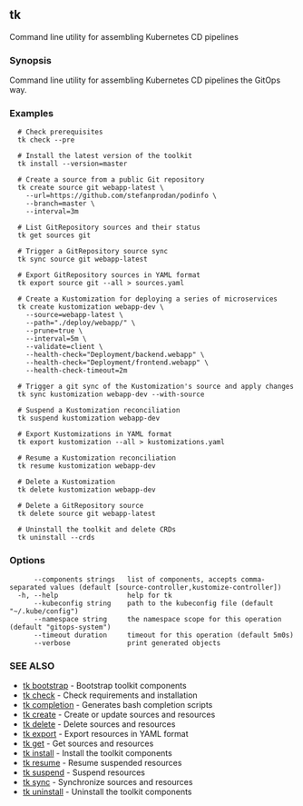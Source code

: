 ## tk

Command line utility for assembling Kubernetes CD pipelines

### Synopsis

Command line utility for assembling Kubernetes CD pipelines the GitOps way.

### Examples

```
  # Check prerequisites 
  tk check --pre

  # Install the latest version of the toolkit
  tk install --version=master

  # Create a source from a public Git repository
  tk create source git webapp-latest \
    --url=https://github.com/stefanprodan/podinfo \
    --branch=master \
    --interval=3m

  # List GitRepository sources and their status
  tk get sources git

  # Trigger a GitRepository source sync
  tk sync source git webapp-latest

  # Export GitRepository sources in YAML format
  tk export source git --all > sources.yaml

  # Create a Kustomization for deploying a series of microservices
  tk create kustomization webapp-dev \
    --source=webapp-latest \
    --path="./deploy/webapp/" \
    --prune=true \
    --interval=5m \
    --validate=client \
    --health-check="Deployment/backend.webapp" \
    --health-check="Deployment/frontend.webapp" \
    --health-check-timeout=2m

  # Trigger a git sync of the Kustomization's source and apply changes
  tk sync kustomization webapp-dev --with-source

  # Suspend a Kustomization reconciliation
  tk suspend kustomization webapp-dev

  # Export Kustomizations in YAML format
  tk export kustomization --all > kustomizations.yaml

  # Resume a Kustomization reconciliation
  tk resume kustomization webapp-dev

  # Delete a Kustomization
  tk delete kustomization webapp-dev

  # Delete a GitRepository source
  tk delete source git webapp-latest

  # Uninstall the toolkit and delete CRDs
  tk uninstall --crds

```

### Options

```
      --components strings   list of components, accepts comma-separated values (default [source-controller,kustomize-controller])
  -h, --help                 help for tk
      --kubeconfig string    path to the kubeconfig file (default "~/.kube/config")
      --namespace string     the namespace scope for this operation (default "gitops-system")
      --timeout duration     timeout for this operation (default 5m0s)
      --verbose              print generated objects
```

### SEE ALSO

* [tk bootstrap](tk_bootstrap.md)	 - Bootstrap toolkit components
* [tk check](tk_check.md)	 - Check requirements and installation
* [tk completion](tk_completion.md)	 - Generates bash completion scripts
* [tk create](tk_create.md)	 - Create or update sources and resources
* [tk delete](tk_delete.md)	 - Delete sources and resources
* [tk export](tk_export.md)	 - Export resources in YAML format
* [tk get](tk_get.md)	 - Get sources and resources
* [tk install](tk_install.md)	 - Install the toolkit components
* [tk resume](tk_resume.md)	 - Resume suspended resources
* [tk suspend](tk_suspend.md)	 - Suspend resources
* [tk sync](tk_sync.md)	 - Synchronize sources and resources
* [tk uninstall](tk_uninstall.md)	 - Uninstall the toolkit components

